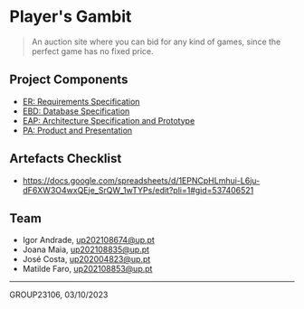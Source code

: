 # Player's Gambit

> An auction site where you can bid for any kind of games, since the perfect game has no fixed price.

## Project Components

* [ER: Requirements Specification](https://git.fe.up.pt/lbaw/lbaw2324/lbaw23106/-/wikis/er)
* [EBD: Database Specification](https://git.fe.up.pt/lbaw/lbaw2324/lbaw23106/-/wikis/ebd)
* [EAP: Architecture Specification and Prototype](https://git.fe.up.pt/lbaw/lbaw2324/lbaw23106/-/wikis/eap)
* [PA: Product and Presentation](https://git.fe.up.pt/lbaw/lbaw2324/lbaw23106/-/wikis/pa)

## Artefacts Checklist

* https://docs.google.com/spreadsheets/d/1EPNCpHLmhui-L6ju-dF6XW3O4wxQEje_SrQW_1wTYPs/edit?pli=1#gid=537406521

## Team

* Igor Andrade, up202108674@up.pt
* Joana Maia, up202108835@up.pt
* José Costa, up202004823@up.pt
* Matilde Faro, up202108853@up.pt

***
GROUP23106, 03/10/2023
